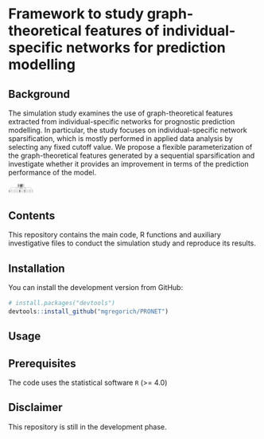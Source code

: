 
# Framework to study graph-theoretical features of individual-specific networks for prediction modelling

## Background

The simulation study examines the use of graph-theoretical features
extracted from individual-specific networks for prognostic prediction
modelling. In particular, the study focuses on individual-specific
network sparsification, which is mostly performed in applied data
analysis by selecting any fixed cutoff value. We propose a flexible
parameterization of the graph-theoretical features generated by a
sequential sparsification and investigate whether it provides an
improvement in terms of the prediction performance of the model.

<img src="./figures/ISN.png" style="width:10%" />

## Contents

This repository contains the main code, R functions and auxiliary
investigative files to conduct the simulation study and reproduce its
results.

## Installation

You can install the development version from GitHub:

``` r
# install.packages("devtools")
devtools::install_github("mgregorich/PRONET")
```

## Usage

## Prerequisites

The code uses the statistical software `R` (>= 4.0)

## Disclaimer

This repository is still in the development phase.
